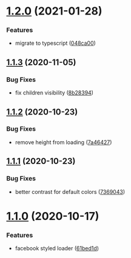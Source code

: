 # [1.2.0](https://github.com/rfoel/styled-content-loader/compare/v1.1.3...v1.2.0) (2021-01-28)


### Features

* migrate to typescript ([048ca00](https://github.com/rfoel/styled-content-loader/commit/048ca0073cd5f3d7b226263191519573c6a23feb))

## [1.1.3](https://github.com/rfoel/styled-content-loader/compare/v1.1.2...v1.1.3) (2020-11-05)


### Bug Fixes

* fix children visibility ([8b28394](https://github.com/rfoel/styled-content-loader/commit/8b28394f6072084bed6563967542fb8077c882d2))

## [1.1.2](https://github.com/rfoel/styled-content-loader/compare/v1.1.1...v1.1.2) (2020-10-23)


### Bug Fixes

* remove height from loading ([7a46427](https://github.com/rfoel/styled-content-loader/commit/7a4642748a85654f595b020f4d86d9e0fabf8d46))

## [1.1.1](https://github.com/rfoel/styled-content-loader/compare/v1.1.0...v1.1.1) (2020-10-23)


### Bug Fixes

* better contrast for default colors ([7369043](https://github.com/rfoel/styled-content-loader/commit/7369043841c6ab55a4e992ef3f3a724fcb76a932))

# [1.1.0](https://github.com/rfoel/styled-content-loader/compare/v1.0.2...v1.1.0) (2020-10-17)


### Features

* facebook styled loader ([61bed1d](https://github.com/rfoel/styled-content-loader/commit/61bed1d3c9322cc8c6e23253c528d953fe17e9a1))
